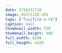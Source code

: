 ```yaml
---
date: 1728231710
image: DSCF1128.JPG
tags: ["fujifilm x-t4"]
caption: null
thumbnail_width: 720
thumbnail_height: 480
full_width: 6240
full_height: 4160
---
```

